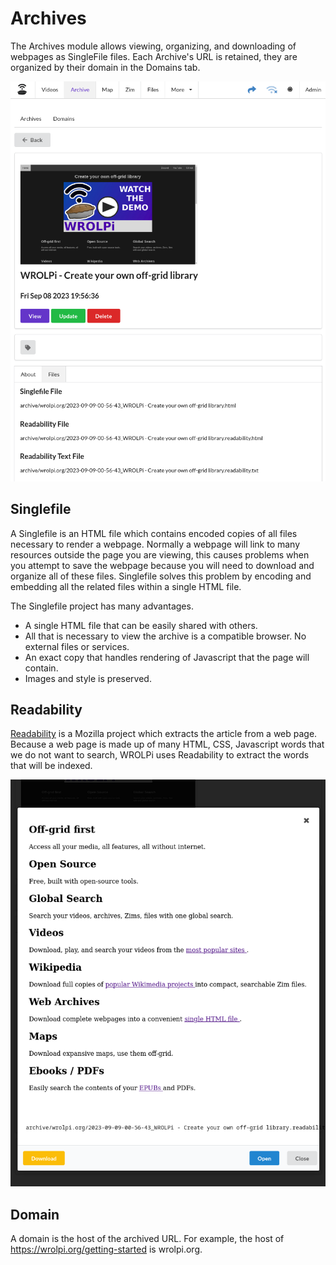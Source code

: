 # Archives

The Archives module allows viewing, organizing, and downloading of webpages as SingleFile files. Each Archive's URL
is retained, they are organized by their domain in the Domains tab.

![An Archive page](archive-page.png)

## Singlefile

A Singlefile is an HTML file which contains encoded copies of all files necessary to render a webpage. Normally a
webpage will link to many resources outside the page you are viewing, this causes problems when you attempt to save the
webpage because you will need to download and organize all of these files. Singlefile solves this problem by encoding
and embedding all the related files within a single HTML file.

The Singlefile project has many advantages.

* A single HTML file that can be easily shared with others.
* All that is necessary to view the archive is a compatible browser. No external files or services.
* An exact copy that handles rendering of Javascript that the page will contain.
* Images and style is preserved.

## Readability

[Readability](https://github.com/mozilla/readability) is a Mozilla project which extracts the article from a web page.
Because a web page is made up of many HTML, CSS, Javascript words that we do not want to search, WROLPi uses Readability
to extract the words that will be indexed.

![A preview of the Readability extract of wrolpi.org](readability-preview.png)

## Domain

A domain is the host of the archived URL. For example, the host of https://wrolpi.org/getting-started is wrolpi.org.